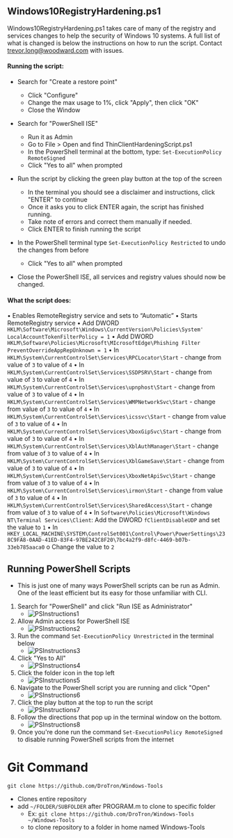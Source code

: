 ## Windows10RegistryHardening.ps1
Windows10RegistryHardening.ps1 takes care of many of the registry and services changes to help the security of Windows 10 systems. A full list of what is changed is below the instructions on how to run the script. Contact trevor.long@woodward.com with issues.

#### Running the script:
* Search for "Create a restore point"
  * Click "Configure"
  * Change the max usage to 1%, click "Apply", then click "OK"
  * Close the Window

* Search for "PowerShell ISE"
  * Run it as Admin
  * Go to File > Open and find ThinClientHardeningScript.ps1
  * In the PowerShell terminal at the bottom, type: `Set-ExecutionPolicy RemoteSigned`
  * Click "Yes to all" when prompted

* Run the script by clicking the green play button at the top of the screen
  * In the terminal you should see a disclaimer and instructions, click "ENTER" to continue
  * Once it asks you to click ENTER again, the script has finished running.
  * Take note of errors and correct them manually if needed.
  * Click ENTER to finish running the script

* In the PowerShell terminal type `Set-ExecutionPolicy Restricted` to undo the changes from before
  * Click "Yes to all" when prompted

* Close the PowerShell ISE, all services and registry values should now be changed.


#### What the script does:
•	Enables RemoteRegistry service and sets to “Automatic”
•	Starts RemoteRegistry service
•	Add DWORD `HKLM\Software\Microsoft\Windows\CurrentVersion\Policies\System' LocalAccountTokenFilterPolicy = 1`
•	Add DWORD `HKLM\Software\Policies\Microsoft\MIcrosoftEdge\Phishing Filter` `PreventOverrideAppRepUnknown = 1`
•	In `HKLM\System\CurrentControlSet\Services\RPCLocator\Start` - change from value of `3` to value of `4`
•	In `HKLM\System\CurrentControlSet\Services\SSDPSRV\Start` - change from value of `3` to value of `4`
•	In `HKLM\System\CurrentControlSet\Services\upnphost\Start` - change from value of `3` to value of `4`
•	In `HKLM\System\CurrentControlSet\Services\WMPNetworkSvc\Start` - change from value of `3` to value of `4` 
•	In `HKLM\System\CurrentControlSet\Services\icssvc\Start` - change from value of `3` to value of `4` 
•	In `HKLM\System\CurrentControlSet\Services\XboxGipSvc\Start` - change from value of `3` to value of `4` 
•	In `HKLM\System\CurrentControlSet\Services\XblAuthManager\Start` - change from value of `3` to value of `4` 
•	In `HKLM\System\CurrentControlSet\Services\XblGameSave\Start` - change from value of `3` to value of `4` 
•	In `HKLM\System\CurrentControlSet\Services\XboxNetApiSvc\Start` - change from value of `3` to value of `4` 
•	In `HKLM\System\CurrentControlSet\Services\irmon\Start` - change from value of `3` to value of `4` 
•	In `HKLM\System\CurrentControlSet\Services\SharedAccess\Start` - change from value of `3` to value of `4` 
•	In `Software\Policies\Microsoft\Windows NT\Terminal Services\Client`: Add the DWORD `fClientDisableUDP` and set the value to `1`
•	In `HKEY_LOCAL_MACHINE\SYSTEM\ControlSet001\Control\Power\PowerSettings\238C9FA8-0AAD-41ED-83F4-97BE242C8F20\7bc4a2f9-d8fc-4469-b07b-33eb785aaca0`
o	Change the value to `2`

## Running PowerShell Scripts
   * This is just one of many ways PowerShell scripts can be run as Admin. One of the least efficient but its easy for those unfamiliar with CLI.

   1. Search for "PowerShell" and click "Run ISE as Administrator"
      * ![PSInstructions1](https://raw.githubusercontent.com/DroTron/Windows-Tools/main/Screenshots/ise-1.PNG)
   2. Allow Admin access for PowerShell ISE
       * ![PSInstructions2](https://raw.githubusercontent.com/DroTron/Windows-Tools/main/Screenshots/ise-2.PNG)
   3. Run the command `Set-ExecutionPolicy Unrestricted` in the terminal below
       * ![PSInstructions3](https://raw.githubusercontent.com/DroTron/Windows-Tools/main/Screenshots/ise-3.PNG)
   4. Click "Yes to All"
       * ![PSInstructions4](https://raw.githubusercontent.com/DroTron/Windows-Tools/main/Screenshots/ise-4.PNG)
   5. Click the folder icon in the top left
       * ![PSInstructions5](https://raw.githubusercontent.com/DroTron/Windows-Tools/main/Screenshots/ise-5.PNG)
   6. Navigate to the PowerShell script you are running and click "Open"
       * ![PSInstructions6](https://raw.githubusercontent.com/DroTron/Windows-Tools/main/Screenshots/ise-6.PNG)
   7. Click the play button at the top to run the script
       * ![PSInstructions7](https://raw.githubusercontent.com/DroTron/Windows-Tools/main/Screenshots/ise-7.PNG)
   8. Follow the directions that pop up in the terminal window on the bottom.
       * ![PSInstructions8](https://raw.githubusercontent.com/DroTron/Windows-Tools/main/Screenshots/ise-8.PNG)
   9. Once you're done run the command `Set-ExecutionPolicy RemoteSigned` to disable running PowerShell scripts from the internet

 
# Git Command
`git clone https://github.com/DroTron/Windows-Tools`
*  Clones entire repository
*  add `~/FOLDER/SUBFOLDER` after PROGRAM.m to clone to specific folder
   * Ex: `git clone https://github.com/DroTron/Windows-Tools ~/Windows-Tools`
   * to clone repository to a folder in home named Windows-Tools